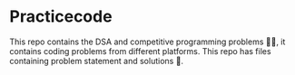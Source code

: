 # Practicecode
This repo contains the DSA and competitive programming problems 👨‍💻, it contains coding problems from different platforms. This repo has files containing problem statement and solutions 📂.
